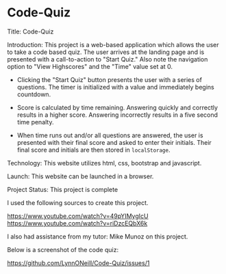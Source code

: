 # Code-Quiz
Title: Code-Quiz

Introduction: This project is a web-based application which allows the user to take a code based quiz.  The user arrives at the landing page and is presented with a call-to-action to "Start Quiz." Also note the navigation option to "View Highscores" and the "Time" value set at 0.

  * Clicking the "Start Quiz" button presents the user with a series of questions. The timer is initialized with a value and immediately begins countdown.

  * Score is calculated by time remaining. Answering quickly and correctly results in a higher score. Answering incorrectly results in a five second time penalty. 

  * When time runs out and/or all questions are answered, the user is presented with their final score and asked to enter their initials. Their final score and initials are then stored in `localStorage`.


Technology: This website utilizes html, css, bootstrap and javascript.

Launch: This website can be launched in a browser.

Project Status: This project is complete

I used the following sources to create this project.

https://www.youtube.com/watch?v=49pYIMygIcU
https://www.youtube.com/watch?v=riDzcEQbX6k

I also had assistance from my tutor: Mike Munoz on this project.

Below is a screenshot of the code quiz:

https://github.com/LynnONeill/Code-Quiz/issues/1
